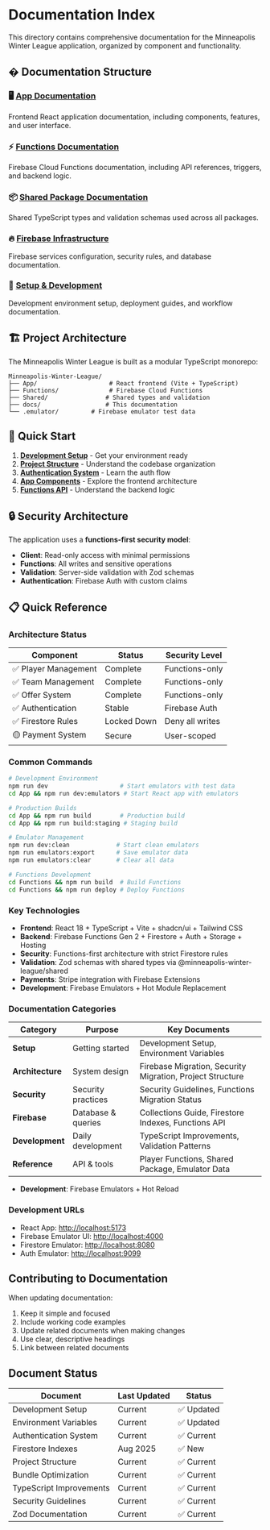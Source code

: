 # Documentation Index

This directory contains comprehensive documentation for the Minneapolis Winter League application, organized by component and functionality.

## � Documentation Structure

### 🖥️ [App Documentation](./app/)

Frontend React application documentation, including components, features, and user interface.

### ⚡ [Functions Documentation](./functions/)

Firebase Cloud Functions documentation, including API references, triggers, and backend logic.

### 📦 [Shared Package Documentation](./shared/)

Shared TypeScript types and validation schemas used across all packages.

### 🔥 [Firebase Infrastructure](./firebase/)

Firebase services configuration, security rules, and database documentation.

### 🚀 [Setup & Development](./setup/)

Development environment setup, deployment guides, and workflow documentation.

## 🏗️ Project Architecture

The Minneapolis Winter League is built as a modular TypeScript monorepo:

```
Minneapolis-Winter-League/
├── App/                    # React frontend (Vite + TypeScript)
├── Functions/              # Firebase Cloud Functions
├── Shared/                # Shared types and validation
├── docs/                  # This documentation
└── .emulator/         # Firebase emulator test data
```

## 🚀 Quick Start

1. **[Development Setup](./setup/DEVELOPMENT_SETUP.md)** - Get your environment ready
2. **[Project Structure](./PROJECT_STRUCTURE.md)** - Understand the codebase organization
3. **[Authentication System](./firebase/AUTHENTICATION_SYSTEM.md)** - Learn the auth flow
4. **[App Components](./app/)** - Explore the frontend architecture
5. **[Functions API](./functions/)** - Understand the backend logic

## 🔒 Security Architecture

The application uses a **functions-first security model**:

- **Client**: Read-only access with minimal permissions
- **Functions**: All writes and sensitive operations
- **Validation**: Server-side validation with Zod schemas
- **Authentication**: Firebase Auth with custom claims

## 📋 Quick Reference

### Architecture Status

| Component            | Status      | Security Level  |
| -------------------- | ----------- | --------------- |
| ✅ Player Management | Complete    | Functions-only  |
| ✅ Team Management   | Complete    | Functions-only  |
| ✅ Offer System      | Complete    | Functions-only  |
| ✅ Authentication    | Stable      | Firebase Auth   |
| ✅ Firestore Rules   | Locked Down | Deny all writes |
| 🟡 Payment System    | Secure      | User-scoped     |

### Common Commands

```bash
# Development Environment
npm run dev                    # Start emulators with test data
cd App && npm run dev:emulators # Start React app with emulators

# Production Builds
cd App && npm run build        # Production build
cd App && npm run build:staging # Staging build

# Emulator Management
npm run dev:clean             # Start clean emulators
npm run emulators:export      # Save emulator data
npm run emulators:clear       # Clear all data

# Functions Development
cd Functions && npm run build  # Build Functions
cd Functions && npm run deploy # Deploy Functions
```

### Key Technologies

- **Frontend**: React 18 + TypeScript + Vite + shadcn/ui + Tailwind CSS
- **Backend**: Firebase Functions Gen 2 + Firestore + Auth + Storage + Hosting
- **Security**: Functions-first architecture with strict Firestore rules
- **Validation**: Zod schemas with shared types via @minneapolis-winter-league/shared
- **Payments**: Stripe integration with Firebase Extensions
- **Development**: Firebase Emulators + Hot Module Replacement

### Documentation Categories

| Category         | Purpose            | Key Documents                                             |
| ---------------- | ------------------ | --------------------------------------------------------- |
| **Setup**        | Getting started    | Development Setup, Environment Variables                  |
| **Architecture** | System design      | Firebase Migration, Security Migration, Project Structure |
| **Security**     | Security practices | Security Guidelines, Functions Migration Status           |
| **Firebase**     | Database & queries | Collections Guide, Firestore Indexes, Functions API       |
| **Development**  | Daily development  | TypeScript Improvements, Validation Patterns              |
| **Reference**    | API & tools        | Player Functions, Shared Package, Emulator Data           |

- **Development**: Firebase Emulators + Hot Reload

### Development URLs

- React App: <http://localhost:5173>
- Firebase Emulator UI: <http://localhost:4000>
- Firestore Emulator: <http://localhost:8080>
- Auth Emulator: <http://localhost:9099>

## Contributing to Documentation

When updating documentation:

1. Keep it simple and focused
2. Include working code examples
3. Update related documents when making changes
4. Use clear, descriptive headings
5. Link between related documents

## Document Status

| Document                | Last Updated | Status     |
| ----------------------- | ------------ | ---------- |
| Development Setup       | Current      | ✅ Updated |
| Environment Variables   | Current      | ✅ Updated |
| Authentication System   | Current      | ✅ Current |
| Firestore Indexes       | Aug 2025     | ✅ New     |
| Project Structure       | Current      | ✅ Current |
| Bundle Optimization     | Current      | ✅ Current |
| TypeScript Improvements | Current      | ✅ Current |
| Security Guidelines     | Current      | ✅ Current |
| Zod Documentation       | Current      | ✅ Current |
